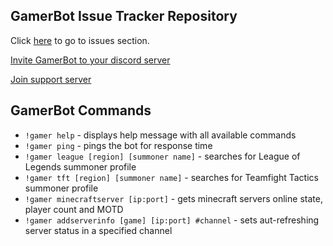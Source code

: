 <h2>GamerBot Issue Tracker Repository</h2>


Click [here](https://github.com/YouHaveTrouble/GamerBot-Issue-Tracker/issues) to go to issues section.

[Invite GamerBot to your discord server](https://discord.com/oauth2/authorize?client_id=747037824049741924&permissions=8&scope=bot)

[Join support server](https://discord.gg/5YqqJMk)

<h2>GamerBot Commands</h2>
<ul>
<li><code>!gamer help</code> - displays help message with all available commands</li>
<li><code>!gamer ping</code> - pings the bot for response time</li>
<li><code>!gamer league [region] [summoner name]</code> - searches for League of Legends summoner profile</li>
<li><code>!gamer tft [region] [summoner name]</code> - searches for Teamfight Tactics summoner profile</li>
<li><code>!gamer minecraftserver [ip:port]</code> - gets minecraft servers online state, player count and MOTD</li>
<li><code>!gamer addserverinfo [game] [ip:port] #channel</code> - sets aut-refreshing server status in a specified channel</li>
</ul>

